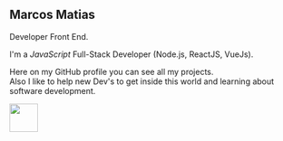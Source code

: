 ## Marcos Matias

Developer Front End.

I'm a _JavaScript_ Full-Stack Developer (Node.js, ReactJS, VueJs).<br/>

Here on my GitHub profile you can see all my projects.  
Also I like to help new Dev's to get inside this world and learning about software development.

  
</div>

<img src="https://media.giphy.com/media/VgCDAzcKvsR6OM0uWg/giphy.gif" width="50">

